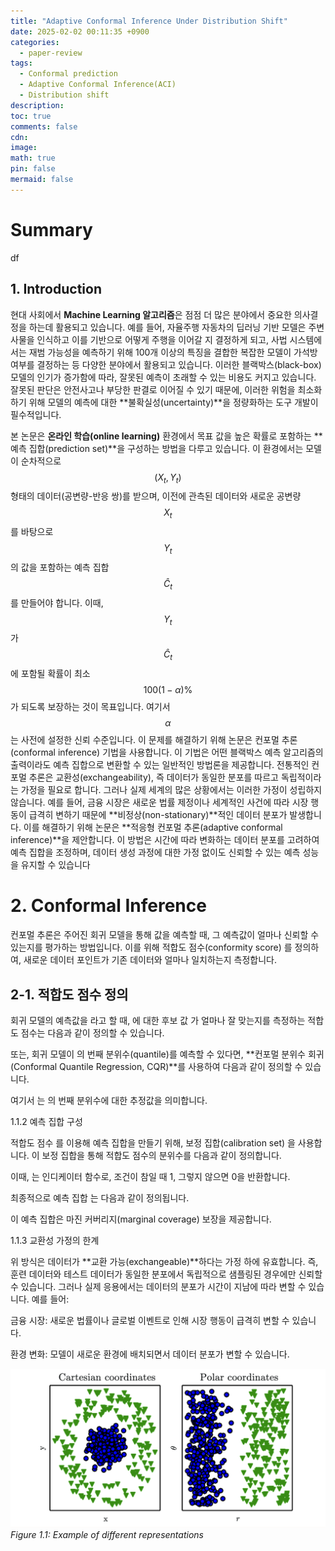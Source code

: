 ```yaml
---
title: "Adaptive Conformal Inference Under Distribution Shift"
date: 2025-02-02 00:11:35 +0900
categories:
  - paper-review
tags:
  - Conformal prediction
  - Adaptive Conformal Inference(ACI)
  - Distribution shift
description: 
toc: true
comments: false
cdn: 
image:
math: true
pin: false
mermaid: false
---
```

# Summary
df
## 1. Introduction

현대 사회에서 **Machine Learning 알고리즘**은 점점 더 많은 분야에서 중요한 의사결정을 하는데 활용되고 있습니다. 
예를 들어, 자율주행 자동차의 딥러닝 기반 모델은 주변 사물을 인식하고 이를 기반으로 어떻게 주행을 이어갈 지 결정하게 되고,
사법 시스템에서는 재범 가능성을 예측하기 위해 100개 이상의 특징을 결합한 복잡한 모델이 가석방 여부를 결정하는 등 다양한 분야에서 활용되고 있습니다.
이러한 블랙박스(black-box) 모델의 인기가 증가함에 따라, 잘못된 예측이 초래할 수 있는 비용도 커지고 있습니다. 잘못된 판단은 안전사고나 부당한 판결로 이어질 수 있기 때문에, 이러한 위험을 최소화하기 위해 모델의 예측에 대한 **불확실성(uncertainty)**을 정량화하는 도구 개발이 필수적입니다.  

본 논문은 **온라인 학습(online learning)** 환경에서 목표 값을 높은 확률로 포함하는 **예측 집합(prediction set)**을 구성하는 방법을 다루고 있습니다.
이 환경에서는 모델이 순차적으로 $$(X_t, Y_t)$$ 형태의 데이터(공변량-반응 쌍)를 받으며, 이전에 관측된 데이터와 새로운 공변량 $$X_t$$를 바탕으로 $$Y_t$$의 값을 포함하는 예측 집합 $$\hat{C}_t$$를 만들어야 합니다.
이때, $$Y_t$$가 $$\hat{C}_t$$에 포함될 확률이 최소 $$100(1 - \alpha)\%$$가 되도록 보장하는 것이 목표입니다. 여기서 $$\alpha$$는 사전에 설정한 신뢰 수준입니다.
이 문제를 해결하기 위해 논문은 컨포멀 추론(conformal inference) 기법을 사용합니다. 이 기법은 어떤 블랙박스 예측 알고리즘의 출력이라도 예측 집합으로 변환할 수 있는 일반적인 방법론을 제공합니다.
전통적인 컨포멀 추론은 교환성(exchangeability), 즉 데이터가 동일한 분포를 따르고 독립적이라는 가정을 필요로 합니다.
그러나 실제 세계의 많은 상황에서는 이러한 가정이 성립하지 않습니다. 예를 들어, 금융 시장은 새로운 법률 제정이나 세계적인 사건에 따라 시장 행동이 급격히 변하기 때문에 **비정상(non-stationary)**적인 데이터 분포가 발생합니다.
이를 해결하기 위해 논문은 **적응형 컨포멀 추론(adaptive conformal inference)**을 제안합니다. 이 방법은 시간에 따라 변화하는 데이터 분포를 고려하여 예측 집합을 조정하며, 데이터 생성 과정에 대한 가정 없이도 신뢰할 수 있는 예측 성능을 유지할 수 있습니다​

# 2. Conformal Inference
컨포멀 추론은 주어진 회귀 모델을 통해  값을 예측할 때, 그 예측값이 얼마나 신뢰할 수 있는지를 평가하는 방법입니다. 이를 위해 적합도 점수(conformity score) 를 정의하여, 새로운 데이터 포인트가 기존 데이터와 얼마나 일치하는지 측정합니다.

## 2-1. 적합도 점수 정의

회귀 모델의 예측값을 라고 할 때, 에 대한 후보 값 가 얼마나 잘 맞는지를 측정하는 적합도 점수는 다음과 같이 정의할 수 있습니다.



또는, 회귀 모델이 의 번째 분위수(quantile)를 예측할 수 있다면, **컨포멀 분위수 회귀(Conformal Quantile Regression, CQR)**를 사용하여 다음과 같이 정의할 수 있습니다.



여기서 는 의 번째 분위수에 대한 추정값을 의미합니다.

1.1.2 예측 집합 구성

적합도 점수 를 이용해 예측 집합을 만들기 위해, 보정 집합(calibration set) 을 사용합니다. 이 보정 집합을 통해 적합도 점수의 분위수를 다음과 같이 정의합니다.



이때, 는 인디케이터 함수로, 조건이 참일 때 1, 그렇지 않으면 0을 반환합니다.

최종적으로 예측 집합 는 다음과 같이 정의됩니다.



이 예측 집합은 마진 커버리지(marginal coverage) 보장을 제공합니다.



1.1.3 교환성 가정의 한계

위 방식은 데이터가 **교환 가능(exchangeable)**하다는 가정 하에 유효합니다. 즉, 훈련 데이터와 테스트 데이터가 동일한 분포에서 독립적으로 샘플링된 경우에만 신뢰할 수 있습니다. 그러나 실제 응용에서는 데이터의 분포가 시간이 지남에 따라 변할 수 있습니다. 예를 들어:

금융 시장: 새로운 법률이나 글로벌 이벤트로 인해 시장 행동이 급격히 변할 수 있습니다.

환경 변화: 모델이 새로운 환경에 배치되면서 데이터 분포가 변할 수 있습니다.


![Desktop View](/assets/img/paper-review/aci/fig1.1.png)
_Figure 1.1: Example of different representations_